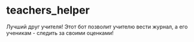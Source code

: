 # teachers_helper
Лучший друг учителя! Этот бот позволит учителю вести журнал, а его ученикам - следить за своими оценками!
